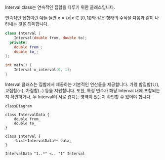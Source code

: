 Interval class는 연속적인 집합을 다루기 위한 클래스입니다.

연속적인 집합이란 예들 들면 $x = \{x| x \in [0,1]\}$와 같은 형태의 수식을 다음과 같이 나타내는 것을 의미합니다.
```cpp
class Interval {
    Interval(double from, double to);
  private:
    double from_;
    double to_;
};

int main() {
    Interval x_interval(0, 1);
}
```

Interval 클래스는 집합에서 제공하는 기본적인 연산들을 제공합니다. 가령 합집합($\cup$), 교집합($\cap$), 차집합($-$) 등을 지원합니다. 또한, 특정 변수가 해당 Interval 내에 포함되는지 확인하거나, 두 Interval이 서로 겹치는 영역이 있는지 확인할 수 있어야 합니다.

```mermaid
classDiagram

class IntervalData {
    double from_
    double to_
}

class Interval {
    -List~IntervalData*~ data_
}

IntervalData "1..*" <.. "1" Interval
```
